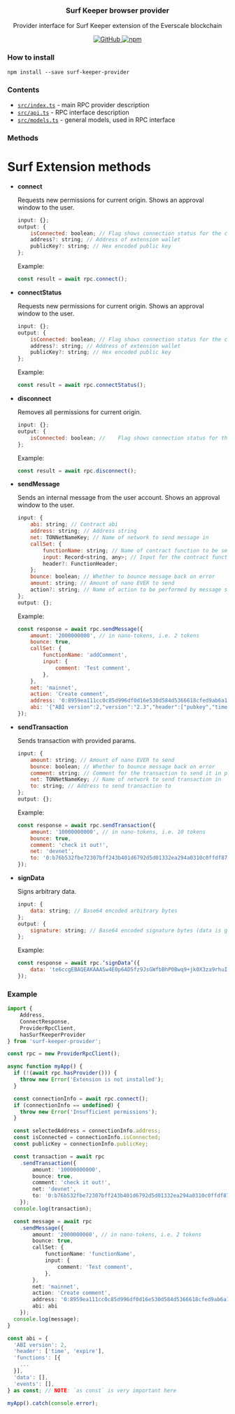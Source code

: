 <p align="center">
    <h3 align="center">Surf Keeper browser provider</h3>
    <p align="center">Provider interface for Surf Keeper extension of the Everscale blockchain</p>
    <p align="center">
        <a href="/LICENSE">
            <img alt="GitHub" src="https://img.shields.io/github/license/broxus/everscale-inpage-provider" />
        </a>
        <a href="https://www.npmjs.com/package/everscale-inpage-provider">
            <img alt="npm" src="https://img.shields.io/npm/v/everscale-inpage-provider">
        </a>
    </p>
</p>

### How to install

```shell
npm install --save surf-keeper-provider
```
### Contents

- [`src/index.ts`](./src/index.ts) - main RPC provider description
- [`src/api.ts`](./src/api.ts) - RPC interface description
- [`src/models.ts`](./src/models.ts) - general models, used in RPC interface

### Methods

# Surf Extension methods

- **connect**
    
    Requests new permissions for current origin.
    Shows an approval window to the user.
    
    ```jsx
    input: {};
    output: {
    	isConnected: boolean; // Flag shows connection status for the current origin
    	address?: string; // Address of extension wallet
    	publicKey?: string; // Hex encoded public key
    };
    ```
    
    Example:
    
    ```jsx
    const result = await rpc.connect();
    ```
    
- **connectStatus**
    
    Requests new permissions for current origin.
    Shows an approval window to the user.
    
    ```jsx
    input: {};
    output: {
    	isConnected: boolean; // Flag shows connection status for the current origin
    	address?: string; // Address of extension wallet
    	publicKey?: string; // Hex encoded public key
    };
    ```
    
    Example:
    
    ```jsx
    const result = await rpc.connectStatus();
    ```
- **disconnect**
    
    Removes all permissions for current origin.
    
    ```jsx
    input: {};
    output: {
    	isConnected: boolean; // 	Flag shows connection status for the current origin; should return `false` as disconnect method execution result
    };
    ```
    
    Example:
    
    ```jsx
    const result = await rpc.disconnect();
    ```
    
- **sendMessage**
    
    Sends an internal message from the user account.
    Shows an approval window to the user.
    
    ```jsx
    input: {
    	abi: string; // Contract abi
    	address: string; // Address string
    	net: TONNetNameKey; // Name of network to send message in
    	callSet: {
    		functionName: string; // Name of contract function to be sent to the contract
    		input: Record<string, any>; // Input for the contract function
    		header?: FunctionHeader;
    	};
    	bounce: boolean; // Whether to bounce message back on error
    	amount: string; // Amount of nano EVER to send
    	action?: string; // Name of action to be performed by message send
    };
    output: {};
    ```
    
    Example:
    
    ```jsx
    const response = await rpc.sendMessage({
        amount: '2000000000', // in nano-tokens, i.e. 2 tokens
        bounce: true,
        callSet: {
            functionName: 'addComment',
            input: {
                comment: 'Test comment',
            },
        },
        net: 'mainnet',
        action: 'Create comment',
        address: '0:8959ea111cc0c85d996df0d16e530d584d5366618cfed9ab6a1754828bb78479',
        abi: '{"ABI version":2,"version":"2.3","header":["pubkey","time","expire"]...'
    });
    ```
    
- **sendTransaction**
    
    Sends transaction with provided params.
    
    ```jsx
    input: {
    	amount: string; // Amount of nano EVER to send
    	bounce: boolean; // Whether to bounce message back on error
    	comment: string; // Comment for the transaction to send it in payload
    	net: TONNetNameKey; // Name of network to send transaction in
    	to: string; // Address to send transaction to
    };
    output: {};
    ```
    
    Example:
    
    ```jsx
    const response = await rpc.sendTransaction({
        amount: '10000000000', // in nano-tokens, i.e. 10 tokens
        bounce: true,
        comment: 'check it out!',
        net: 'devnet',
        to: '0:b76b532fbe72307bff243b401d6792d5d01332ea294a0310c0ffdf874026f2b9',
    });
    ```
    
- **signData**
    
    Signs arbitrary data.
    
    ```jsx
    input: {
    	data: string; // Base64 encoded arbitrary bytes
    };
    output: {
    	signature: string; // Base64 encoded signature bytes (data is guaranteed to be 64 bytes long)
    };
    ```
    
    Example:
    
    ```jsx
    const response = await rpc.‘signData’({
        data: 'te6ccgEBAQEAKAAASw4E0p6AD5fz9JsGWfbBhP0Bwq9+jk0X3za9rhuI7A1H3DxC0QBw',
    });
    ```
### Example

```typescript
import {
    Address,
    ConnectResponse,
    ProviderRpcClient,
    hasSurfKeeperProvider
} from 'surf-keeper-provider';

const rpc = new ProviderRpcClient();

async function myApp() {
  if (!(await rpc.hasProvider())) {
    throw new Error('Extension is not installed');
  }

  const connectionInfo = await rpc.connect();
  if (connectionInfo == undefined) {
    throw new Error('Insufficient permissions');
  }

  const selectedAddress = connectionInfo.address;
  const isConnected = connectionInfo.isConnected;
  const publicKey = connectionInfo.publicKey;

  const transaction = await rpc
    .sendTransaction({
        amount: '10000000000',
        bounce: true,
        comment: 'check it out!',
        net: 'devnet',
        to: '0:b76b532fbe72307bff243b401d6792d5d01332ea294a0310c0ffdf874026f2b9'
    });
  console.log(transaction);

  const message = await rpc
    .sendMessage({
        amount: '2000000000', // in nano-tokens, i.e. 2 tokens
        bounce: true,
        callSet: {
            functionName: 'functionName',
            input: {
                comment: 'Test comment',
            },
        },
        net: 'mainnet',
        action: 'Create comment',
        address: '0:8959ea111cc0c85d996df0d16e530d584d5366618cfed9ab6a1754828bb78479',
        abi: abi
    });
  console.log(message);
}

const abi = {
  'ABI version': 2,
  'header': ['time', 'expire'],
  'functions': [{
    ...
  }],
  'data': [],
  'events': [],
} as const; // NOTE: `as const` is very important here

myApp().catch(console.error);
```

